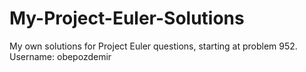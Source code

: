 # My-Project-Euler-Solutions
My own solutions for Project Euler questions, starting at problem 952. Username: obepozdemir
